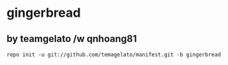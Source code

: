 # gingerbread
## by teamgelato /w qnhoang81

`repo init -u git://github.com/temagelato/manifest.git -b gingerbread`
